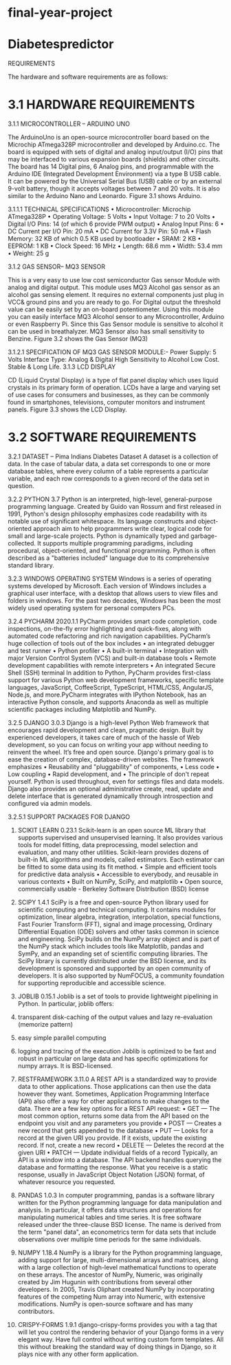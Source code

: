 # final-year-project
# Diabetespredictor
REQUIREMENTS

The hardware and software requirements are as follows:
# 3.1 HARDWARE REQUIREMENTS
3.1.1 MICROCONTROLLER – ARDUINO UNO

The ArduinoUno is an open-source microcontroller board based on the Microchip ATmega328P microcontroller and developed by Arduino.cc. The board is equipped with sets of digital and analog input/output (I/O) pins that may be interfaced to various expansion boards (shields) and other circuits. The board has 14 Digital pins, 6 Analog pins, and programmable with the Arduino IDE (Integrated Development Environment) via a type B USB cable. It can be powered by the Universal Serial Bus (USB) cable or by an external 9-volt battery, though it accepts voltages between 7 and 20 volts. It is also similar to the Arduino Nano and Leonardo. Figure 3.1 shows Arduino.

3.1.1.1 TECHNICAL SPECIFICATIONS
•	Microcontroller: Microchip ATmega328P 
•	Operating Voltage: 5 Volts
•	Input Voltage: 7 to 20 Volts
•	Digital I/O Pins: 14 (of which 6 provide PWM output)
•	Analog Input Pins: 6
•	DC Current per I/O Pin: 20 mA
•	DC Current for 3.3V Pin: 50 mA
•	Flash Memory: 32 KB of which 0.5 KB used by bootloader
•	SRAM: 2 KB
•	EEPROM: 1 KB
•	Clock Speed: 16 MHz
•	Length: 68.6 mm
•	Width: 53.4 mm
•	Weight: 25 g





3.1.2 GAS SENSOR– MQ3 SENSOR


This is a very easy to use low cost semiconductor Gas sensor Module with analog and digital output. This module uses MQ3 Alcohol gas sensor as an alcohol gas sensing element. It requires no external components just plug in VCC& ground pins and you are ready to go.
For Digital output the threshold value can be easily set by an on-board potentiometer.  Using this module you can easily interface MQ3 Alcohol sensor to any Microcontroller, Arduino or even Raspberry Pi. Since this Gas Sensor module is sensitive to alcohol it can be used in breathalyzer. MQ3 Sensor also has small sensitivity to Benzine. Figure 3.2 shows the Gas Sensor (MQ3)

3.1.2.1 SPECIFICATION OF MQ3 GAS SENSOR MODULE:-
Power Supply: 5 Volts
Interface Type: Analog & Digital
High Sensitivity to Alcohol 
Low Cost.
Stable & Long Life.
3.1.3 LCD DISPLAY
  										
                                                       

CD (Liquid Crystal Display) is a type of flat panel display which uses liquid crystals in its primary form of operation. LCDs have a large and varying set of use cases for consumers and businesses, as they can be commonly found in smartphones, televisions, computer monitors and instrument panels. Figure 3.3 shows the LCD Display.                         



# 3.2 SOFTWARE REQUIREMENTS
3.2.1 DATASET – Pima Indians Diabetes Dataset
A dataset is a collection of data. In the case of tabular data, a data set corresponds to one or more database tables, where every column of a table represents a particular variable, and each row corresponds to a given record of the data set in question.

3.2.2 PYTHON 3.7
Python is an interpreted, high-level, general-purpose programming language. Created by Guido van Rossum and first released in 1991, Python's design philosophy emphasizes code readability with its notable use of significant whitespace. Its language constructs and object-oriented approach aim to help programmers write clear, logical code for small and large-scale projects.
Python is dynamically typed and garbage-collected. It supports multiple programming paradigms, including procedural, object-oriented, and functional programming. Python is often described as a "batteries included" language due to its comprehensive standard library.

3.2.3 WINDOWS OPERATING SYSTEM
Windows is a series of operating systems developed by Microsoft. Each version of Windows includes a graphical user interface, with a desktop that allows users to view files and folders in windows. For the past two decades, Windows has been the most widely used operating system for personal computers PCs.


3.2.4 PYCHARM 2020.1.1
PyCharm provides smart code completion, code inspections, on-the-fly error highlighting and quick-fixes, along with automated code refactoring and rich navigation capabilities.
PyCharm’s huge collection of tools out of the box includes 
•	an integrated debugger and test runner
•	Python profiler
•	A built-in terminal
•	Integration with major Version Control System (VCS) and built-in database tools
•	Remote development capabilities with remote interpreters
•	An integrated Secure Shell (SSH) terminal 
In addition to Python, PyCharm provides first-class support for various Python web development frameworks, specific template languages, JavaScript, CoffeeScript, TypeScript, HTML/CSS, AngularJS, Node.js, and more.PyCharm integrates with IPython Notebook, has an interactive Python console, and supports Anaconda as well as multiple scientific packages including Matplotlib and NumPy.

3.2.5 DJANGO 3.0.3
Django is a high-level Python Web framework that encourages rapid development and clean, pragmatic design. Built by experienced developers, it takes care of much of the hassle of Web development, so you can focus on writing your app without needing to reinvent the wheel. It’s free and open source.
Django's primary goal is to ease the creation of complex, database-driven websites. 
The framework emphasizes 
•	Reusability and "pluggability" of components,
•	Less code
•	Low coupling
•	Rapid development, and 
•	The principle of don't repeat yourself. 
Python is used throughout, even for settings files and data models. Django also provides an optional administrative create, read, update and delete interface that is generated dynamically through introspection and configured via admin models.


3.2.5.1 SUPPORT PACKAGES FOR DJANGO
 1. SCIKIT LEARN 0.23.1
Scikit-learn is an open source ML library that supports supervised and unsupervised learning. It also provides various tools for model fitting, data preprocessing, model selection and evaluation, and many other utilities.
Scikit-learn provides dozens of built-in ML algorithms and models, called estimators. Each estimator can be fitted to some data using its fit method.
•	Simple and efficient tools for predictive data analysis
•	Accessible to everybody, and reusable in various contexts
•	Built on NumPy, SciPy, and matplotlib
•	Open source, commercially usable - Berkeley Software Distribution (BSD) license


2. SCIPY 1.4.1
SciPy is a free and open-source Python library used for scientific computing and technical computing. It contains modules for optimization, linear algebra, integration, interpolation, special functions, Fast Fourier Transform (FFT), signal and image processing, Ordinary Differential Equation (ODE) solvers and other tasks common in science and engineering. 
SciPy builds on the NumPy array object and is part of the NumPy stack which includes tools like Matplotlib, pandas and SymPy, and an expanding set of scientific computing libraries. 
The SciPy library is currently distributed under the BSD license, and its development is sponsored and supported by an open community of developers. It is also supported by NumFOCUS, a community foundation for supporting reproducible and accessible science. 
3. JOBLIB 0.15.1
Joblib is a set of tools to provide lightweight pipelining in Python. In particular, joblib offers:
1.	transparent disk-caching of the output values and lazy re-evaluation (memorize pattern)
2.	easy simple parallel computing
3.	logging and tracing of the execution
Joblib is optimized to be fast and robust in particular on large data and has specific optimizations for numpy arrays. It is BSD-licensed.

4.	RESTFRAMEWORK 3.11.0
A REST API is a standardized way to provide data to other applications. Those applications can then use the data however they want. Sometimes, Application Programming Interface (API) also offer a way for other applications to make changes to the data.
There are a few key options for a REST API request:
•	GET — The most common option, returns some data from the API based on the endpoint you visit and any parameters you provide
•	POST — Creates a new record that gets appended to the database
•	PUT — Looks for a record at the given URI you provide. If it exists, update the existing record. If not, create a new record
•	DELETE — Deletes the record at the given URI
•	PATCH — Update individual fields of a record
Typically, an API is a window into a database. The API backend handles querying the database and formatting the response. What you receive is a static response, usually in JavaScript Object Notation (JSON) format, of whatever resource you requested.
5.	PANDAS 1.0.3
In computer programming, pandas is a software library written for the Python programming language for data manipulation and analysis. In particular, it offers data structures and operations for manipulating numerical tables and time series. 
It is free software released under the three-clause BSD license. The name is derived from the term "panel data", an econometrics term for data sets that include observations over multiple time periods for the same individuals.

6.	NUMPY 1.18.4
NumPy is a library for the Python programming language, adding support for large, multi-dimensional arrays and matrices, along with a large collection of high-level mathematical functions to operate on these arrays. 
The ancestor of NumPy, Numeric, was originally created by Jim Hugunin with contributions from several other developers. 
In 2005, Travis Oliphant created NumPy by incorporating features of the competing Num array into Numeric, with extensive modifications. NumPy is open-source software and has many contributors.

7.	CRISPY-FORMS 1.9.1
django-crispy-forms provides you with a  tag that will let you control the rendering behavior of your Django forms in a very elegant way. Have full control without writing custom form templates. All this without breaking the standard way of doing things in Django, so it plays nice with any other form application.


# 









